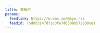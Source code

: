 ```yaml
---
title: 白石京
params:
  feedlink: https://m.cmx.im/@kyo.rss
  feedid: 76d8b3147d71c0fe7d65088572630ce1
---
```

